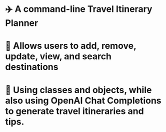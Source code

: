 # ✈️ A command-line Travel Itinerary Planner
# 🧠 Allows users to add, remove, update, view, and search destinations
# 🧩 Using classes and objects, while also using OpenAI Chat Completions to generate travel itineraries and tips.
